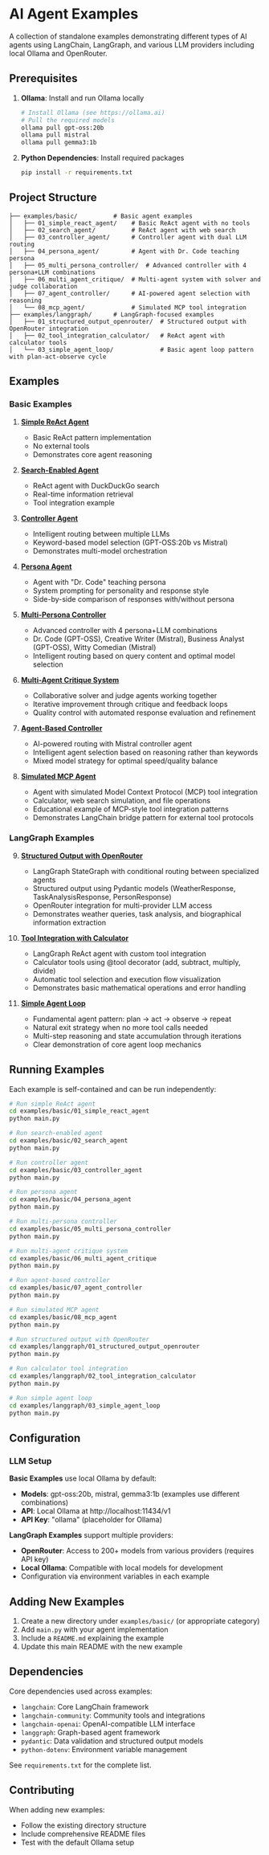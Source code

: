 # AI Agent Examples

A collection of standalone examples demonstrating different types of AI agents using LangChain, LangGraph, and various LLM providers including local Ollama and OpenRouter.

## Prerequisites

1. **Ollama**: Install and run Ollama locally
   ```bash
   # Install Ollama (see https://ollama.ai)
   # Pull the required models
   ollama pull gpt-oss:20b
   ollama pull mistral
   ollama pull gemma3:1b
   ```

2. **Python Dependencies**: Install required packages
   ```bash
   pip install -r requirements.txt
   ```

## Project Structure

```
├── examples/basic/          # Basic agent examples
│   ├── 01_simple_react_agent/    # Basic ReAct agent with no tools
│   ├── 02_search_agent/          # ReAct agent with web search
│   ├── 03_controller_agent/      # Controller agent with dual LLM routing
│   ├── 04_persona_agent/         # Agent with Dr. Code teaching persona
│   ├── 05_multi_persona_controller/  # Advanced controller with 4 persona+LLM combinations
│   ├── 06_multi_agent_critique/  # Multi-agent system with solver and judge collaboration
│   ├── 07_agent_controller/      # AI-powered agent selection with reasoning
│   └── 08_mcp_agent/             # Simulated MCP tool integration
├── examples/langgraph/      # LangGraph-focused examples
│   ├── 01_structured_output_openrouter/  # Structured output with OpenRouter integration
│   ├── 02_tool_integration_calculator/   # ReAct agent with calculator tools
│   └── 03_simple_agent_loop/             # Basic agent loop pattern with plan-act-observe cycle
```

## Examples

### Basic Examples

1. **[Simple ReAct Agent](examples/basic/01_simple_react_agent/)**
   - Basic ReAct pattern implementation
   - No external tools
   - Demonstrates core agent reasoning

2. **[Search-Enabled Agent](examples/basic/02_search_agent/)**
   - ReAct agent with DuckDuckGo search
   - Real-time information retrieval
   - Tool integration example

3. **[Controller Agent](examples/basic/03_controller_agent/)**
   - Intelligent routing between multiple LLMs
   - Keyword-based model selection (GPT-OSS:20b vs Mistral)
   - Demonstrates multi-model orchestration

4. **[Persona Agent](examples/basic/04_persona_agent/)**
   - Agent with "Dr. Code" teaching persona
   - System prompting for personality and response style
   - Side-by-side comparison of responses with/without persona

5. **[Multi-Persona Controller](examples/basic/05_multi_persona_controller/)**
   - Advanced controller with 4 persona+LLM combinations
   - Dr. Code (GPT-OSS), Creative Writer (Mistral), Business Analyst (GPT-OSS), Witty Comedian (Mistral)
   - Intelligent routing based on query content and optimal model selection

6. **[Multi-Agent Critique System](examples/basic/06_multi_agent_critique/)**
   - Collaborative solver and judge agents working together
   - Iterative improvement through critique and feedback loops
   - Quality control with automated response evaluation and refinement

7. **[Agent-Based Controller](examples/basic/07_agent_controller/)**
   - AI-powered routing with Mistral controller agent
   - Intelligent agent selection based on reasoning rather than keywords
   - Mixed model strategy for optimal speed/quality balance

8. **[Simulated MCP Agent](examples/basic/08_mcp_agent/)**
   - Agent with simulated Model Context Protocol (MCP) tool integration
   - Calculator, web search simulation, and file operations
   - Educational example of MCP-style tool integration patterns
   - Demonstrates LangChain bridge pattern for external tool protocols

### LangGraph Examples

9. **[Structured Output with OpenRouter](examples/langgraph/01_structured_output_openrouter/)**
   - LangGraph StateGraph with conditional routing between specialized agents
   - Structured output using Pydantic models (WeatherResponse, TaskAnalysisResponse, PersonResponse)
   - OpenRouter integration for multi-provider LLM access
   - Demonstrates weather queries, task analysis, and biographical information extraction

10. **[Tool Integration with Calculator](examples/langgraph/02_tool_integration_calculator/)**
    - LangGraph ReAct agent with custom tool integration
    - Calculator tools using @tool decorator (add, subtract, multiply, divide)
    - Automatic tool selection and execution flow visualization
    - Demonstrates basic mathematical operations and error handling

11. **[Simple Agent Loop](examples/langgraph/03_simple_agent_loop/)**
    - Fundamental agent pattern: plan → act → observe → repeat
    - Natural exit strategy when no more tool calls needed
    - Multi-step reasoning and state accumulation through iterations
    - Clear demonstration of core agent loop mechanics

## Running Examples

Each example is self-contained and can be run independently:

```bash
# Run simple ReAct agent
cd examples/basic/01_simple_react_agent
python main.py

# Run search-enabled agent
cd examples/basic/02_search_agent
python main.py

# Run controller agent
cd examples/basic/03_controller_agent
python main.py

# Run persona agent
cd examples/basic/04_persona_agent
python main.py

# Run multi-persona controller
cd examples/basic/05_multi_persona_controller
python main.py

# Run multi-agent critique system
cd examples/basic/06_multi_agent_critique
python main.py

# Run agent-based controller
cd examples/basic/07_agent_controller
python main.py

# Run simulated MCP agent
cd examples/basic/08_mcp_agent
python main.py

# Run structured output with OpenRouter
cd examples/langgraph/01_structured_output_openrouter
python main.py

# Run calculator tool integration
cd examples/langgraph/02_tool_integration_calculator
python main.py

# Run simple agent loop
cd examples/langgraph/03_simple_agent_loop
python main.py
```

## Configuration

### LLM Setup

**Basic Examples** use local Ollama by default:
- **Models**: gpt-oss:20b, mistral, gemma3:1b (examples use different combinations)
- **API**: Local Ollama at http://localhost:11434/v1
- **API Key**: "ollama" (placeholder for Ollama)

**LangGraph Examples** support multiple providers:
- **OpenRouter**: Access to 200+ models from various providers (requires API key)
- **Local Ollama**: Compatible with local models for development
- Configuration via environment variables in each example

## Adding New Examples

1. Create a new directory under `examples/basic/` (or appropriate category)
2. Add `main.py` with your agent implementation
3. Include a `README.md` explaining the example
4. Update this main README with the new example

## Dependencies

Core dependencies used across examples:
- `langchain`: Core LangChain framework
- `langchain-community`: Community tools and integrations
- `langchain-openai`: OpenAI-compatible LLM interface
- `langgraph`: Graph-based agent framework
- `pydantic`: Data validation and structured output models
- `python-dotenv`: Environment variable management

See `requirements.txt` for the complete list.

## Contributing

When adding new examples:
- Follow the existing directory structure
- Include comprehensive README files
- Test with the default Ollama setup